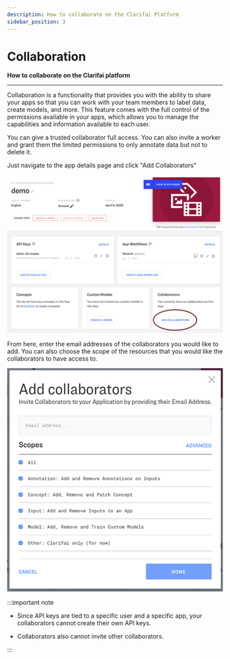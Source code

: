 ```yaml
---
description: How to collaborate on the Clarifai Platform
sidebar_position: 3
---
```


# Collaboration

**How to collaborate on the Clarifai platform**
<hr />

Collaboration is a functionality that provides you with the ability to share your apps so that you can work with your team members to label data, create models, and more. This feature comes with the full control of the permissions available in your apps, which allows you to manage the capabilities and information available to each user. 

You can give a trusted collaborator full access. You can also invite a worker and grant them the limited permissions to only annotate data but not to delete it.

Just navigate to the app details page and click "Add Collaborators"

![](/img/add_collaborators.jpg)

From here, enter the email addresses of the collaborators you would like to add. You can also choose the scope of the resources that you would like the collaborators to have access to.

![](/img/collaborator_scopes.jpg)

:::important note

* Since API keys are tied to a specific user and a specific app, your collaborators cannot create their own API keys. 

* Collaborators also cannot invite other collaborators.

:::